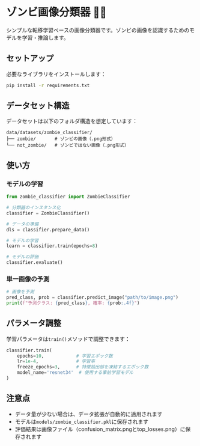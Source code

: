 # ゾンビ画像分類器 🧟✨

シンプルな転移学習ベースの画像分類器です。ゾンビの画像を認識するためのモデルを学習・推論します。

## セットアップ

必要なライブラリをインストールします：

```bash
pip install -r requirements.txt
```

## データセット構造

データセットは以下のフォルダ構造を想定しています：

```
data/datasets/zombie_classifier/
├── zombie/       # ゾンビの画像（.png形式）
└── not_zombie/   # ゾンビではない画像（.png形式）
```

## 使い方

### モデルの学習

```python
from zombie_classifier import ZombieClassifier

# 分類器のインスタンス化
classifier = ZombieClassifier()

# データの準備
dls = classifier.prepare_data()

# モデルの学習
learn = classifier.train(epochs=8)

# モデルの評価
classifier.evaluate()
```

### 単一画像の予測

```python
# 画像を予測
pred_class, prob = classifier.predict_image("path/to/image.png")
print(f"予測クラス: {pred_class}, 確率: {prob:.4f}")
```

## パラメータ調整

学習パラメータは`train()`メソッドで調整できます：

```python
classifier.train(
    epochs=10,            # 学習エポック数
    lr=1e-4,              # 学習率
    freeze_epochs=3,      # 特徴抽出部を凍結するエポック数
    model_name='resnet34'  # 使用する事前学習モデル
)
```

## 注意点

- データ量が少ない場合は、データ拡張が自動的に適用されます
- モデルは`models/zombie_classifier.pkl`に保存されます
- 評価結果は画像ファイル（confusion_matrix.pngとtop_losses.png）に保存されます 